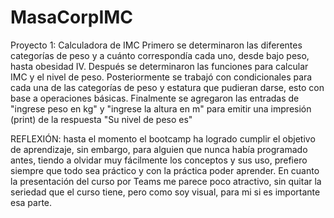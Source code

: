 # MasaCorpIMC
Proyecto 1: Calculadora de IMC
Primero se determinaron las diferentes categorías de peso y a cuánto correspondía cada uno, desde bajo peso, hasta obesidad IV.
Después se determinaron las funciones para calcular IMC y el nivel de peso.
Posteriormente se trabajó con condicionales para cada una de las categorías de peso y estatura que pudieran darse, esto con base a operaciones básicas.
Finalmente se agregaron las entradas de "ingrese peso en kg" y "ingrese la altura en m" para emitir una impresión (print) de la respuesta "Su nivel de peso es"

REFLEXIÓN: hasta el momento el bootcamp ha logrado cumplir el objetivo de aprendizaje, sin embargo, para alguien que nunca había programado antes, tiendo a olvidar muy fácilmente los conceptos y sus uso, prefiero siempre que todo sea práctico y con la práctica poder aprender. En cuanto la presentación del curso por Teams me parece poco atractivo, sin quitar la seriedad que el curso tiene, pero como soy visual, para mi si es importante esa parte.
